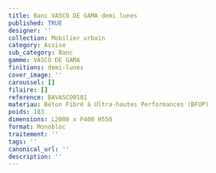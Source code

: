 ```yaml
---
title: Banc VASCO DE GAMA demi lunes 
published: TRUE
designer: ''
collection: Mobilier urbain
category: Assise
sub_category: Banc
gamme: VASCO DE GAMA
finitions: demi-lunes
cover_image: ''
caroussel: []
filaire: []
reference: BAVASCO0101
materiau: Béton Fibré à Ultra-hautes Performances (BFUP)
poids: 183
dimensions: L2000 x P400 H550
format: Monobloc
traitement: ''
tags: ''
canonical_url: ''
description: ''
---
```


